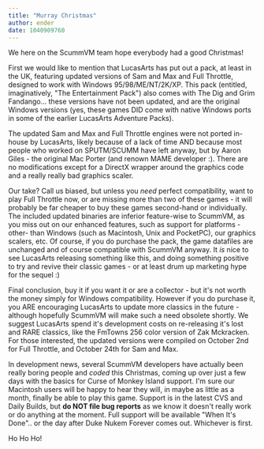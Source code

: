 ```yaml
---
title: "Murray Christmas"
author: ender
date: 1040909760
---
```


We here on the ScummVM team hope everybody had a good Christmas!  
  
First we would like to mention that LucasArts has put out a pack, at least in the UK, featuring updated versions of Sam and Max and Full Throttle, designed to work with Windows 95/98/ME/NT/2K/XP. This pack (entitled, imaginatively, "The Entertainment Pack") also comes with The Dig and Grim Fandango... these versions have not been updated, and are the original Windows versions (yes, these games DID come with native Windows ports in some of the earlier LucasArts Adventure Packs).  
  
The updated Sam and Max and Full Throttle engines were not ported in-house by LucasArts, likely because of a lack of time AND because most people who worked on SPUTM/SCUMM have left anyway, but by Aaron Giles - the original Mac Porter (and renown MAME developer :). There are no modifications except for a DirectX wrapper around the graphics code and a really really bad graphics scaler.  
  
Our take? Call us biased, but unless you *need* perfect compatibility, want to play Full Throttle now, or are missing more than two of these games - it will probably be far cheaper to buy these games second-hand or individually. The included updated binaries are inferior feature-wise to ScummVM, as you miss out on our enhanced features, such as support for platforms -other- than Windows (such as Macintosh, Unix and PocketPC), our graphics scalers, etc. Of course, if you do purchase the pack, the game datafiles are unchanged and of course compatible with ScummVM anyway. It *is* nice to see LucasArts releasing something like this, and doing something positive to try and revive their classic games - or at least drum up marketing hype for the sequel :)  
  
Final conclusion, buy it if you want it or are a collector - but it's not worth the money simply for Windows compatibility. However if you do purchase it, you ARE encouraging LucasArts to update more classics in the future - although hopefully ScummVM will make such a need obsolete shortly. We suggest LucasArts spend it's development costs on re-releasing it's lost and RARE classics, like the FmTowns 256 color version of Zak Mckracken. For those interested, the updated versions were compiled on October 2nd for Full Throttle, and October 24th for Sam and Max.  
  
In development news, several ScummVM developers have actually been really boring people and *coded* this Christmas, coming up over just a few days with the basics for Curse of Monkey Island support. I'm sure our Macintosh users will be happy to hear they will, in maybe as little as a month, finally be able to play this game. Support is in the latest CVS and Daily Builds, but **do NOT file bug reports** as we know it doesn't really work or do anything at the moment. Full support will be available "When It's Done".. or the day after Duke Nukem Forever comes out. Whichever is first.  
  
Ho Ho Ho!

